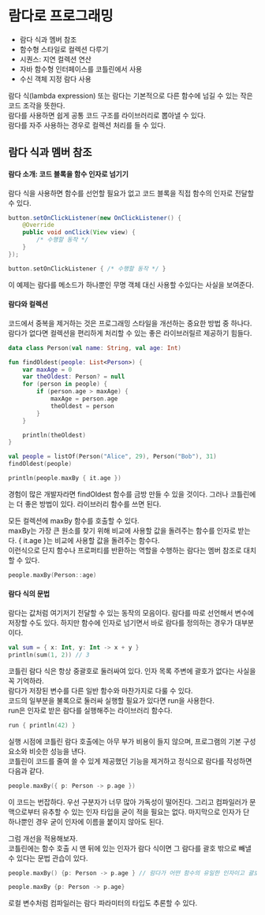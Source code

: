 # 람다로 프로그래밍
- 람다 식과 멤버 참조
- 함수형 스타일로 컬렉션 다루기
- 시퀀스: 지연 컬렉션 연산
- 자바 함수형 인터페이스를 코틀린에서 사용
- 수신 객체 지정 람다 사용

람다 식(lambda expression) 또는 람다는 기본적으로 다른 함수에 넘길 수 있는 작은 코드 조각을 뜻한다.  
람다를 사용하면 쉽게 공통 코드 구조를 라이브러리로 뽑아낼 수 있다.  
람다를 자주 사용하는 경우로 컬렉션 처리를 들 수 있다.

## 람다 식과 멤버 참조 
#### 람다 소개: 코드 블록을 함수 인자로 넘기기
람다 식을 사용하면 함수를 선언할 필요가 없고 코드 블록을 직접 함수의 인자로 전달할 수 있다.
```java
button.setOnClickListener(new OnClickListener() {
    @Override
    public void onClick(View view) {
        /* 수행할 동작 */
    }
});
```  
```kotlin
button.setOnClickListener { /* 수행할 동작 */ }
```
이 예제는 람다를 메소드가 하나뿐인 무명 객체 대신 사용할 수있다는 사실을 보여준다.

#### 람다와 컬렉션
코드에서 중복을 제거하는 것은 프로그래밍 스타일을 개선하는 중요한 방법 중 하나다.  
람다가 없다면 컬렉션을 편리하게 처리할 수 있는 좋은 라이브러릴르 제공하기 힘들다.  
```kotlin
data class Person(val name: String, val age: Int)

fun findOldest(people: List<Person>) {
    var maxAge = 0
    var theOldest: Person? = null
    for (person in people) {
        if (person.age > maxAge) {
            maxAge = person.age
            theOldest = person
        }
    }

    println(theOldest)
}

val people = listOf(Person("Alice", 29), Person("Bob"), 31)
findOldest(people)

println(people.maxBy { it.age })
```
경험이 많은 개발자라면 findOldest 함수를 금방 만들 수 있을 것이다. 그러나 코틀린에는 더 좋은 방법이 있다. 라이브러리 함수를 쓰면 된다.

모든 컬렉션에 maxBy 함수를 호출할 수 있다.  
maxBy는 가장 큰 원소를 찾기 위해 비교에 사용할 값을 돌려주는 함수를 인자로 받는다. { it.age }는 비교에 사용할 값을 돌려주는 함수다.  
이런식으로 단지 함수나 프로퍼티를 반환하는 역할을 수행하는 람다는 멤버 참조로 대치할 수 있다.
```kotlin
people.maxBy(Person::age)
```
#### 람다 식의 문법
람다는 값처럼 여기저기 전달할 수 있는 동작의 모음이다. 람다를 따로 선언해서 변수에 저장할 수도 있다. 하지만 함수에 인자로 넘기면서 바로 람다를 정의하는 경우가 대부분이다.

```kotlin
val sum = { x: Int, y: Int -> x + y }
println(sum(1, 2)) // 3
```
코틀린 람다 식은 항상 중괄호로 둘러싸여 있다. 인자 목록 주변에 괄호가 없다는 사실을 꼭 기억하라.  
람다가 저장된 변수를 다른 일반 함수와 마찬가지로 다룰 수 있다.  
코드의 일부분을 불록으로 둘러싸 실행할 필요가 있다면 run을 사용한다.  
run은 인자로 받은 람다를 실행해주는 라이브러리 함수다.
```kotlin
run { println(42) }
```
실행 시점에 코틀린 람다 호출에는 아무 부가 비용이 들지 않으며, 프로그램의 기본 구성 요소와 비슷한 성능을 낸다.  
코틀린이 코드를 줄여 쓸 수 있게 제공했던 기능을 제거하고 정식으로 람다를 작성하면 다음과 같다.
```kotlin
people.maxBy({ p: Person -> p.age })
```
이 코드는 번잡하다. 우선 구분자가 너무 많아 가독성이 떨어진다. 그리고 컴파일러가 문맥으로부터 유추할 수 있는 인자 타입을 굳이 적을 필요는 없다. 마지막으로 인자가 단 하나뿐인 경우 굳이 인자에 이름을 붙이지 않아도 된다.

그럼 개선을 적용해보자.  
코틀린에는 함수 호출 시 맨 뒤에 있는 인자가 람다 식이면 그 람다를 괄호 밖으로 빼낼 수 있다는 문법 관습이 있다.
```kotlin
people.maxBy() {p: Person -> p.age } // 람다가 어떤 함수의 유일한 인자이고 괄호 뒤에 람다를 썼다면 호출 시 빈 괄호를 없애도 된다. 

people.maxBy {p: Person -> p.age} 
```
로컬 변수처럼 컴파일러는 람다 파라미터의 타입도 추론할 수 있다.